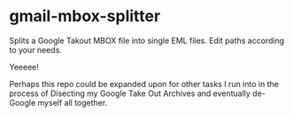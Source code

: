 # gmail-mbox-splitter

Splits a Google Takout MBOX file into single EML files. Edit paths according to your needs.


Yeeeee!

Perhaps this repo could be expanded upon for other tasks I run into in the process of Disecting my Google Take Out Archives and eventually de-Google myself all together. 
